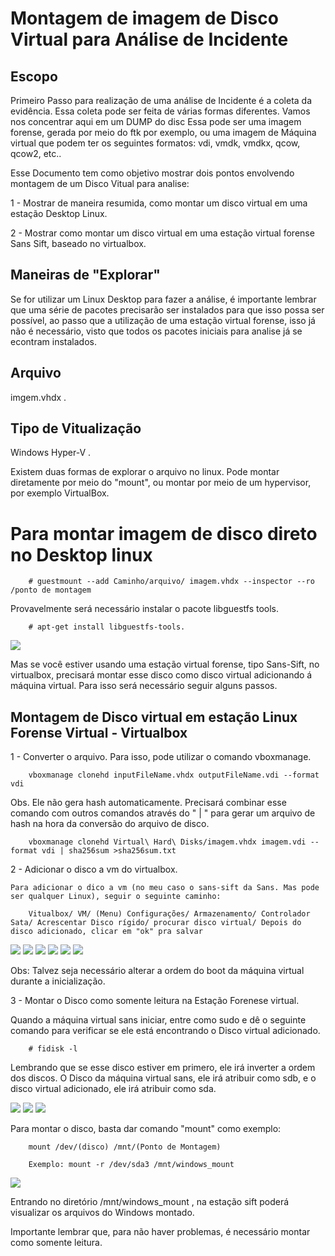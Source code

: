 # Montagem de imagem de Disco Virtual para Análise de Incidente

## Escopo

Primeiro Passo para realização de uma análise de Incidente é a coleta da evidência. Essa coleta pode ser feita de várias formas diferentes. Vamos nos concentrar aqui em um DUMP do disc Essa pode ser uma imagem forense, gerada por meio do ftk por exemplo, ou uma imagem de Máquina virtual que podem ter os seguintes formatos: vdi, vmdk, vmdkx, qcow, qcow2, etc..

Esse Documento tem como objetivo mostrar dois pontos envolvendo montagem de um Disco Vitual para analise:

1 - Mostrar de maneira resumida, como montar um disco virtual em uma estação Desktop Linux.

2 - Mostrar como montar um disco virtual em uma estação virtual forense Sans Sift, baseado no virtualbox.

## Maneiras de "Explorar"

Se for utilizar um Linux Desktop para fazer a análise, é importante lembrar que uma série de pacotes precisarão ser instalados para que isso possa ser possível, ao passo que a utilização de uma estação virtual forense, isso já não é necessário, visto que todos os pacotes iniciais para analise já se econtram instalados.

## Arquivo

imgem.vhdx .

## Tipo de Vitualização

 Windows Hyper-V .

Existem duas formas de explorar o arquivo no linux. Pode montar diretamente por meio do "mount", ou montar por meio de um hypervisor, por exemplo VirtualBox.

# Para montar imagem de disco direto no Desktop linux

        # guestmount --add Caminho/arquivo/ imagem.vhdx --inspector --ro /ponto de montagem

Provavelmente será necessário instalar o pacote libguestfs tools.

        # apt-get install libguestfs-tools.


<img src="captura.png">

Mas se você estiver usando uma estação virtual forense, tipo Sans-Sift, no virtualbox, precisará montar esse disco como disco virtual adicionando á máquina virtual. Para isso será necessário seguir alguns passos.

## Montagem de Disco virtual em estação Linux Forense Virtual - Virtualbox

1 - Converter o arquivo. Para isso, pode utilizar o comando vboxmanage.

        vboxmanage clonehd inputFileName.vhdx outputFileName.vdi --format vdi


Obs. Ele não gera hash automaticamente. Precisará combinar esse comando com outros comandos através do " | " para gerar um arquivo de hash na hora da conversão do arquivo de disco.

        vboxmanage clonehd Virtual\ Hard\ Disks/imagem.vhdx imagem.vdi --format vdi | sha256sum >sha256sum.txt

2 - Adicionar o disco a vm do virtualbox.

    Para adicionar o dico a vm (no meu caso o sans-sift da Sans. Mas pode ser qualquer Linux), seguir o seguinte caminho:

        Vitualbox/ VM/ (Menu) Configurações/ Armazenamento/ Controlador Sata/ Acrescentar Disco rígido/ procurar disco virtual/ Depois do disco adicionado, clicar em "ok" pra salvar

<img src="virtualbox2.2.png">
<img src="virtualbox2.1.png">
<img src="virtualbox2.3.png">
<img src="virtualbox2.4.png">
<img src="virtualbox2.5.png">
<img src="virtualbox2.6.png">

Obs: Talvez seja  necessário alterar a ordem do boot da máquina virtual durante a inicialização.

3 - Montar o Disco como somente leitura na Estação Forenese virtual.

Quando a máquina virtual sans iniciar, entre como sudo e dê o seguinte comando para verificar se ele está encontrando o Disco virtual adicionado.

        # fidisk -l
    
Lembrando que se esse disco estiver em primero, ele irá inverter a ordem dos discos. O Disco da máquina virtual sans, ele irá atribuir como sdb,  e o disco virtual adicionado,  ele irá atribuir como sda.

<img src="sans1.png">
<img src="sans2.png">
<img src="sans4.png">

Para montar o disco, basta dar comando "mount" como exemplo:

        mount /dev/(disco) /mnt/(Ponto de Montagem)

        Exemplo: mount -r /dev/sda3 /mnt/windows_mount

<img src="sans3.png">

Entrando no diretório /mnt/windows_mount , na estação sift poderá visualizar os arquivos do Windows montado.

Importante lembrar que,  para não haver problemas, é necessário montar como somente leitura.


        









